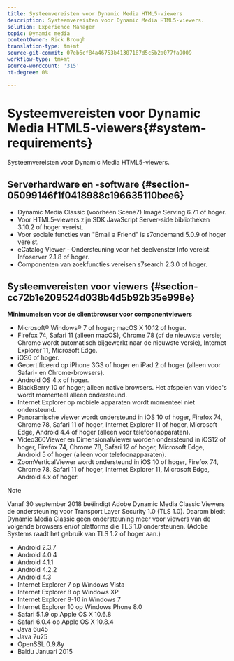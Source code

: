 ```yaml
---
title: Systeemvereisten voor Dynamic Media HTML5-viewers
description: Systeemvereisten voor Dynamic Media HTML5-viewers.
solution: Experience Manager
topic: Dynamic media
contentOwner: Rick Brough
translation-type: tm+mt
source-git-commit: 07eb6cf84a46753b41307187d5c5b2a077fa9009
workflow-type: tm+mt
source-wordcount: '315'
ht-degree: 0%

---
```



# Systeemvereisten voor Dynamic Media HTML5-viewers{#system-requirements}

Systeemvereisten voor Dynamic Media HTML5-viewers.

<!-- Updated January 13, 2021 from https://wiki.corp.adobe.com/pages/viewpage.action?spaceKey=scene7qa&title=s7Viewers%2C+S7SDK%2C+S7OnDemand+Release+Notes - Contact is Sasha -->

## Serverhardware en -software {#section-05099146f1f0418988c196635110bee6}

* Dynamic Media Classic (voorheen Scene7) Image Serving 6.7.1 of hoger.
* Voor HTML5-viewers zijn SDK JavaScript Server-side bibliotheken 3.10.2 of hoger vereist.
* Voor sociale functies van &quot;Email a Friend&quot; is s7ondemand 5.0.9 of hoger vereist.
* eCatalog Viewer - Ondersteuning voor het deelvenster Info vereist Infoserver 2.1.8 of hoger.
* Componenten van zoekfuncties vereisen s7search 2.3.0 of hoger.

## Systeemvereisten voor viewers {#section-cc72b1e209524d038b4d5b92b35e998e}

**Minimumeisen voor de clientbrowser voor componentviewers**

* Microsoft® Windows® 7 of hoger; macOS X 10.12 of hoger.
* Firefox 74, Safari 11 (alleen macOS), Chrome 78 (of de nieuwste versie; Chrome wordt automatisch bijgewerkt naar de nieuwste versie), Internet Explorer 11, Microsoft Edge.
* iOS6 of hoger.
* Gecertificeerd op iPhone 3GS of hoger en iPad 2 of hoger (alleen voor Safari- en Chrome-browsers).
* Android OS 4.x of hoger.
* BlackBerry 10 of hoger; alleen native browsers. Het afspelen van video&#39;s wordt momenteel alleen ondersteund.
* Internet Explorer op mobiele apparaten wordt momenteel niet ondersteund.
* Panoramische viewer wordt ondersteund in iOS 10 of hoger, Firefox 74, Chrome 78, Safari 11 of hoger, Internet Explorer 11 of hoger, Microsoft Edge, Android 4.4 of hoger (alleen voor telefoonapparaten).
* Video360Viewer en DimensionalViewer worden ondersteund in iOS12 of hoger, Firefox 74, Chrome 78, Safari 12 of hoger, Microsoft Edge, Android 5 of hoger (alleen voor telefoonapparaten).
* ZoomVerticalViewer wordt ondersteund in iOS 10 of hoger, Firefox 74, Chrome 78, Safari 11 of hoger, Internet Explorer 11, Microsoft Edge, Android 4.x of hoger.

>[!NOTE]
>
>Vanaf 30 september 2018 beëindigt Adobe Dynamic Media Classic Viewers de ondersteuning voor Transport Layer Security 1.0 (TLS 1.0). Daarom biedt Dynamic Media Classic geen ondersteuning meer voor viewers van de volgende browsers en/of platforms die TLS 1.0 ondersteunen. (Adobe Systems raadt het gebruik van TLS 1.2 of hoger aan.)

* Android 2.3.7
* Android 4.0.4
* Android 4.1.1
* Android 4.2.2
* Android 4.3
* Internet Explorer 7 op Windows Vista
* Internet Explorer 8 op Windows XP
* Internet Explorer 8-10 in Windows 7
* Internet Explorer 10 op Windows Phone 8.0
* Safari 5.1.9 op Apple OS X 10.6.8
* Safari 6.0.4 op Apple OS X 10.8.4
* Java 6u45
* Java 7u25
* OpenSSL 0.9.8y
* Baidu Januari 2015

<!-- 

>[!NOTE]
>
>FLASH VIEWERS END-OF-LIFE—Effective January 31, 2017, Adobe Scene7 Publishing System officially ended support for the Flash viewer platform. For more information about this important change, see the following FAQ website:

[https://docs.adobe.com/content/docs/en/aem/6-1/administer/integration/marketing-cloud/scene7/flash-eol.html](https://docs.adobe.com/content/docs/en/aem/6-1/administer/integration/marketing-cloud/scene7/flash-eol.html).  

-->
